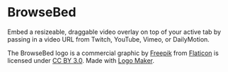 # BrowseBed

Embed a resizeable, draggable video overlay on top of your active tab by passing in a video URL from Twitch, YouTube, Vimeo, or DailyMotion.

The BrowseBed logo is a commercial graphic by [Freepik](http://www.freepik.com/) from [Flaticon](http://www.flaticon.com/) is licensed under [CC BY 3.0](http://creativecommons.org/licenses/by/3.0/). Made with [Logo Maker](http://logomakr.com).